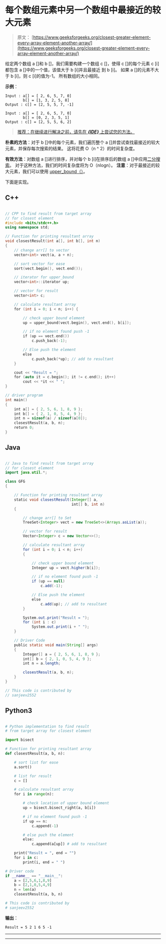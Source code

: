 # 每个数组元素中另一个数组中最接近的较大元素

> 原文： [https://www.geeksforgeeks.org/closest-greater-element-every-array-element-another-array/](https://www.geeksforgeeks.org/closest-greater-element-every-array-element-another-array/)

给定两个数组 a []和 b []，我们需要构建一个数组 c []，使得 c []的每个元素 c [i]都包含 a []中的一个值，该值大于 b [i]并且最接近 到 b [i]。 如果 a []的元素不大于 b [i]，则 c [i]的值为-1。 所有数组的大小相同。

**示例**：

```
Input : a[] = [ 2, 6, 5, 7, 0]  
        b[] = [1, 3, 2, 5, 8]
Output : c[] = [2, 5, 5, 7, -1]

Input : a[] = [ 2, 6, 5, 7, 0]   
        b[] = [0, 2, 3, 5, 1]
Output : c[] = [2, 5, 5, 6, 2]

```

> [推荐：在继续进行解决之前，请先在 ***{IDE}*** 上尝试您的方法。](https://ide.geeksforgeeks.org/)

**朴素的方法**：对于 b []中的每个元素，我们遍历整个 a []并尝试查找最接近的较大元素，并保存每次搜索的结果。 这将花费 O（n ^ 2）的时间复杂度。

**有效方法**：对数组 a []进行排序，并对每个 b [i]在排序后的数组 a []中应用[二分搜索](https://www.geeksforgeeks.org/binary-search/)。 对于这种方法，我们的时间复杂度将为 O（nlogn）。
**注意**：对于最接近的较大元素，我们可以使用 [upper_bound（）](https://www.geeksforgeeks.org/stdupper_bound-in-cpp/)。

下面是实现。

## C++ 

```cpp

// CPP to find result from target array 
// for closest element 
#include <bits/stdc++.h> 
using namespace std; 

// Function for printing resultant array 
void closestResult(int a[], int b[], int n) 
{ 
    // change arr[] to vector 
    vector<int> vect(a, a + n); 

    // sort vector for ease 
    sort(vect.begin(), vect.end()); 

    // iterator for upper_bound 
    vector<int>::iterator up; 

    // vector for result 
    vector<int> c; 

    // calculate resultant array 
    for (int i = 0; i < n; i++) { 

        // check upper bound element 
        up = upper_bound(vect.begin(), vect.end(), b[i]); 

        // if no element found push -1 
        if (up == vect.end()) 
            c.push_back(-1); 

        // Else push the element 
        else
            c.push_back(*up); // add to resultant 
    } 

    cout << "Result = "; 
    for (auto it = c.begin(); it != c.end(); it++) 
        cout << *it << " "; 
} 

// driver program 
int main() 
{ 
    int a[] = { 2, 5, 6, 1, 8, 9 }; 
    int b[] = { 2, 1, 0, 5, 4, 9 }; 
    int n = sizeof(a) / sizeof(a[0]); 
    closestResult(a, b, n); 
    return 0; 
} 

```

## Java

```java

// Java to find result from target array  
// for closest element 
import java.util.*; 

class GFG  
{ 

    // Function for printing resultant array 
    static void closestResult(Integer[] a,  
                              int[] b, int n)  
    { 

        // change arr[] to Set 
        TreeSet<Integer> vect = new TreeSet<>(Arrays.asList(a)); 

        // vector for result 
        Vector<Integer> c = new Vector<>(); 

        // calculate resultant array 
        for (int i = 0; i < n; i++)  
        { 

            // check upper bound element 
            Integer up = vect.higher(b[i]); 

            // if no element found push -1 
            if (up == null) 
                c.add(-1); 

            // Else push the element 
            else
                c.add(up); // add to resultant 
        } 

        System.out.print("Result = "); 
        for (int i : c) 
            System.out.print(i + " "); 
    } 

    // Driver Code 
    public static void main(String[] args)  
    { 
        Integer[] a = { 2, 5, 6, 1, 8, 9 }; 
        int[] b = { 2, 1, 0, 5, 4, 9 }; 
        int n = a.length; 

        closestResult(a, b, n); 
    } 
} 

// This code is contributed by 
// sanjeev2552 

```

## Python3

```py

# Python implementation to find result 
# from target array for closest element 

import bisect 

# Function for printing resultant array 
def closestResult(a, b, n): 

    # sort list for ease 
    a.sort() 

    # list for result 
    c = [] 

    # calculate resultant array 
    for i in range(n): 

        # check location of upper bound element 
        up = bisect.bisect_right(a, b[i]) 

        # if no element found push -1 
        if up == n: 
            c.append(-1) 

        # else puch the element 
        else: 
            c.append(a[up]) # add to resultant 

    print("Result = ", end = "") 
    for i in c: 
        print(i, end = " ") 

# Driver code 
if __name__ == "__main__": 
    a = [2,5,6,1,8,9] 
    b = [2,1,0,5,4,9] 
    n = len(a) 
    closestResult(a, b, n) 

# This code is contributed by 
# sanjeev2552 

```

**输出**：

```
Result = 5 2 1 6 5 -1

```



* * *

* * *



